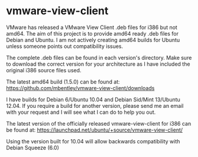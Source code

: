 vmware-view-client
==================

VMware has released a VMware View Client .deb files for i386 but not amd64.  The aim of this project is to provide amd64 ready .deb files for Debian and Ubuntu.  I am not actively creating amd64 builds for Ubuntu unless someone points out compatibility issues.

The complete .deb files can be found in each version's directory.  Make sure to download the correct version for your architecture as I have included the original i386 source files used.

The latest amd64 build (1.5.0) can be found at:
https://github.com/mbentley/vmware-view-client/downloads

I have builds for Debian 6/Ubuntu 10.04 and Debian Sid/Mint 13/Ubuntu 12.04.  If you require a build for another version, please send me an email with your request and I will see what I can do to help you out.

The latest version of the officially released vmware-view-client for i386 can be found at:
https://launchpad.net/ubuntu/+source/vmware-view-client/

Using the version built for 10.04 will allow backwards compatibility with Debian Squeeze (6.0)
